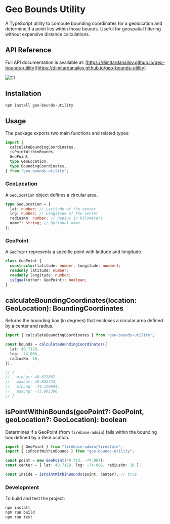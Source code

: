 # Geo Bounds Utility

A TypeScript utility to compute bounding coordinates for a geolocation and determine if a point lies within those bounds. Useful for geospatial filtering without expensive distance calculations.

## API Reference

Full API documentation is available at:
[https://dimitardanailov.github.io/geo-bounds-utility](https://dimitardanailov.github.io/geo-bounds-utility)

![CI](https://github.com/dimitardanailov/geo-bounds-utility/actions/workflows/ci.yml/badge.svg)

## Installation

```bash
npm install geo-bounds-utility
```

## Usage

The package exports two main functions and related types:

```typescript
import {
  calculateBoundingCoordinates,
  isPointWithinBounds,
  GeoPoint,
  type GeoLocation,
  type BoundingCoordinates,
} from "geo-bounds-utility";
```

### GeoLocation

A `GeoLocation` object defines a circular area.

```typescript
type GeoLocation = {
  lat: number; // Latitude of the center
  lng: number; // Longitude of the center
  radiusKm: number; // Radius in kilometers
  name?: string; // Optional name
};
```

### GeoPoint

A `GeoPoint` represents a specific point with latitude and longitude.

```typescript
class GeoPoint {
  constructor(latitude: number, longitude: number);
  readonly latitude: number;
  readonly longitude: number;
  isEqual(other: GeoPoint): boolean;
}
```

## calculateBoundingCoordinates(location: GeoLocation): BoundingCoordinates

Returns the bounding box (in degrees) that encloses a circular area defined by a center and radius.

```typescript
import { calculateBoundingCoordinates } from "geo-bounds-utility";

const bounds = calculateBoundingCoordinates({
  lat: 40.7128,
  lng: -74.006,
  radiusKm: 10,
});

// {
//   minLat: 40.622867,
//   maxLat: 40.802733,
//   minLng: -74.120694,
//   maxLng: -73.891306
// }
```

## isPointWithinBounds(geoPoint?: GeoPoint, geoLocation?: GeoLocation): boolean

Determines if a GeoPoint (from `firebase-admin`) falls within the bounding box defined by a GeoLocation.

```typescript
import { GeoPoint } from "firebase-admin/firestore";
import { isPointWithinBounds } from "geo-bounds-utility";

const point = new GeoPoint(40.713, -74.007);
const center = { lat: 40.7128, lng: -74.006, radiusKm: 10 };

const inside = isPointWithinBounds(point, center); // true
```

### Development

To build and test the project:

```bash
npm install
npm run build
npm run test
```
